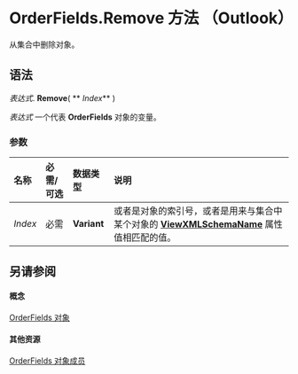 
# OrderFields.Remove 方法 （Outlook）

从集合中删除对象。


## 语法

 _表达式_. **Remove**( ** _Index_** )

 _表达式_ 一个代表 **OrderFields** 对象的变量。


### 参数



|**名称**|**必需/可选**|**数据类型**|**说明**|
|:-----|:-----|:-----|:-----|
| _Index_|必需|**Variant**|或者是对象的索引号，或者是用来与集合中某个对象的  **[ViewXMLSchemaName](a88c22ff-3d30-a4f2-87f6-6c32c1c2acb7.md)** 属性值相匹配的值。|

## 另请参阅


#### 概念


[OrderFields 对象](e115fb80-352d-fd2e-c1c3-d266776fe122.md)
#### 其他资源


[OrderFields 对象成员](c6783e6a-ba75-3768-37f7-274ed6df0a49.md)